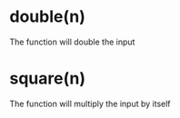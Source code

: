 # double(n)
The function will double the input

# square(n)
The function will multiply the input by itself
